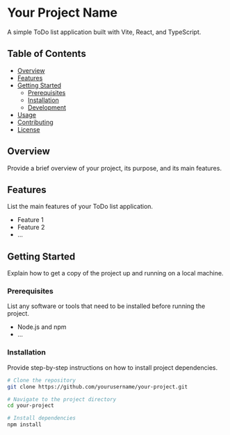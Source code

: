 # Your Project Name

A simple ToDo list application built with Vite, React, and TypeScript.

## Table of Contents

- [Overview](#overview)
- [Features](#features)
- [Getting Started](#getting-started)
  - [Prerequisites](#prerequisites)
  - [Installation](#installation)
  - [Development](#development)
- [Usage](#usage)
- [Contributing](#contributing)
- [License](#license)

## Overview

Provide a brief overview of your project, its purpose, and its main features.

## Features

List the main features of your ToDo list application.

- Feature 1
- Feature 2
- ...

## Getting Started

Explain how to get a copy of the project up and running on a local machine.

### Prerequisites

List any software or tools that need to be installed before running the project.

- Node.js and npm
- ...

### Installation

Provide step-by-step instructions on how to install project dependencies.

```bash
# Clone the repository
git clone https://github.com/yourusername/your-project.git

# Navigate to the project directory
cd your-project

# Install dependencies
npm install

